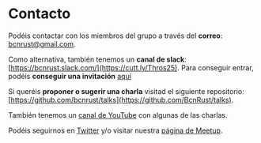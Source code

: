 # Contacto

Podéis contactar con los miembros del grupo a través del **correo**: [bcnrust@gmail.com](mailto:bcnrust@gmail.com).

Como alternativa, también tenemos un **canal de slack**: [https://bcnrust.slack.com/](https://cutt.ly/Thros25). Para conseguir entrar, podéis **conseguir una invitación** [aquí](https://bcnrust.herokuapp.com/)

Si queréis **proponer o sugerir una charla** visitad el siguiente repositorio: [https://github.com/bcnrust/talks](https://github.com/BcnRust/talks).

También tenemos un [canal de YouTube](https://www.youtube.com/channel/UCSAvqBukLngTP0PWdJt9NzA) con algunas de las charlas.

Podéis seguirnos en [Twitter](https://twitter.com/bcnrust) y/o visitar nuestra [página de Meetup](https://www.meetup.com/es-ES/BcnRust/).
